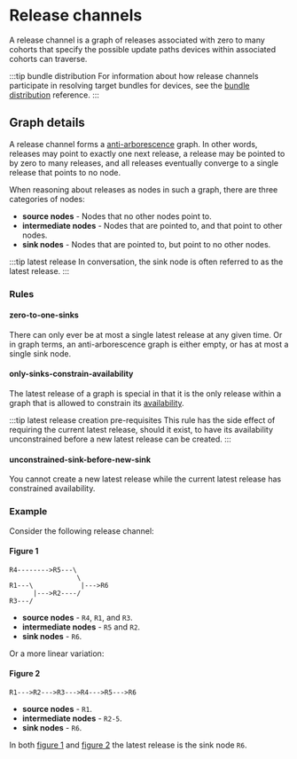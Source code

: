 # Release channels

A release channel is a graph of releases associated with zero to many cohorts that specify the possible update paths devices within associated cohorts can traverse.

:::tip bundle distribution
For information about how release channels participate in resolving target bundles for devices, see the [bundle distribution](bundle-distribution) reference.
:::

## Graph details

A release channel forms a [anti-arborescence](https://en.wikipedia.org/wiki/Arborescence_(graph_theory)) graph. In other words, releases may point to exactly one next release, a release may be pointed to by zero to many releases, and all releases eventually converge to a single release that points to no node.

When reasoning about releases as nodes in such a graph, there are three categories of nodes:

- **source nodes** - Nodes that no other nodes point to.
- **intermediate nodes** - Nodes that are pointed to, and that point to other nodes.
- **sink nodes** - Nodes that are pointed to, but point to no other nodes.

:::tip latest release
In conversation, the sink node is often referred to as the latest release.
:::

### Rules

#### zero-to-one-sinks

There can only ever be at most a single latest release at any given time. Or in graph terms, an anti-arborescence graph is either empty, or has at most a single sink node.

#### only-sinks-constrain-availability

The latest release of a graph is special in that it is the only release within a graph that is allowed to constrain its [availability](releases#availability).

:::tip latest release creation pre-requisites
This rule has the side effect of requiring the current latest release, should it exist, to have its availability unconstrained before a new latest release can be created.
:::

#### unconstrained-sink-before-new-sink

You cannot create a new latest release while the current latest release has constrained availability.

### Example

Consider the following release channel:

#### Figure 1

```
R4-------->R5---\
                 \
R1---\            |--->R6
      |--->R2----/
R3---/
```

- **source nodes** - `R4`, `R1`, and `R3`.
- **intermediate nodes** - `R5` and `R2`.
- **sink nodes** - `R6`.

Or a more linear variation:

#### Figure 2

```
R1--->R2--->R3--->R4--->R5--->R6
```

- **source nodes** - `R1`.
- **intermediate nodes** - `R2-5`.
- **sink nodes** - `R6`.

In both [figure 1](#figure-1) and [figure 2](#figure-2) the latest release is the sink node `R6`.
